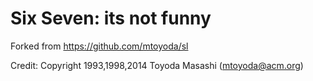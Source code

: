 Six Seven: its not funny
=======================================
Forked from https://github.com/mtoyoda/sl

Credit: Copyright 1993,1998,2014 Toyoda Masashi (mtoyoda@acm.org)